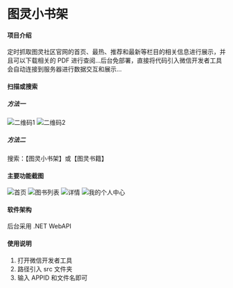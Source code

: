 # 图灵小书架

#### 项目介绍
定时抓取图灵社区官网的首页、最热、推荐和最新等栏目的相关信息进行展示，并且可以下载相关的 PDF 进行查阅...后台免部署，直接将代码引入微信开发者工具会自动连接到服务器进行数据交互和展示...

#### 扫描或搜索
##### 方法一
![二维码1](/readme/scan1.jpg)
![二维码2](/readme/scan2.jpg)

##### 方法二
搜索：【图灵小书架】或【图灵书籍】

#### 主要功能截图
![首页](/readme/home.png)
![图书列表](/readme/books.png)
![详情](/readme/detail.png)
![我的个人中心](/readme/my.png)

#### 软件架构
后台采用 .NET WebAPI

#### 使用说明

1. 打开微信开发者工具
2. 路径引入 src 文件夹
3. 输入 APPID 和文件名即可

